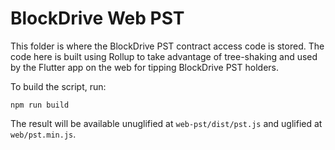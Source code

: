 # BlockDrive Web PST

This folder is where the BlockDrive PST contract access code is stored. The code here is built using Rollup to take advantage of tree-shaking and used by the Flutter app on the web for tipping BlockDrive PST holders.

To build the script, run:

```
npm run build
```

The result will be available unuglified at `web-pst/dist/pst.js` and uglified at `web/pst.min.js`.
